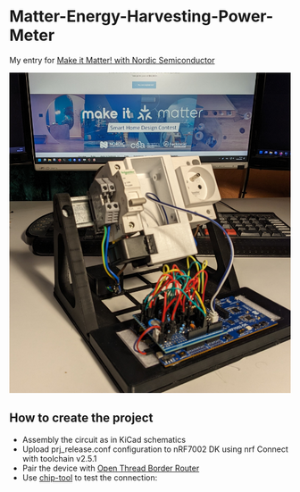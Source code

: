# Matter-Energy-Harvesting-Power-Meter
My entry for [Make it Matter! with Nordic Semiconductor](https://www.hackster.io/contests/makeitmatter)

![cover image](https://github.com/Tai-Min/Matter-Energy-Harvesting-Power-Meter/blob/master/media/cover.jpg)

## How to create the project
* Assembly the circuit as in KiCad schematics
* Upload prj_release.conf configuration to nRF7002 DK using nrf Connect with toolchain v2.5.1
* Pair the device with [Open Thread Border Router](https://openthread.io/codelabs/openthread-border-router#2)
* Use [chip-tool](https://developer.nordicsemi.com/nRF_Connect_SDK/doc/latest/matter/chip_tool_guide.html) to test the connection:

